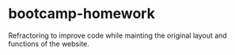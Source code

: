 # bootcamp-homework
Refractoring to improve code while mainting the original layout and functions of the website. 


 